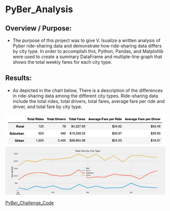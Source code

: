 # PyBer_Analysis

## Overview / Purpose:
   * The purpose of this project was to give V. Isualize a written analysis of Pyber ride-sharing data and demonstrate how ride-sharing data differs by city type. In order to accomplish this, Python, Pandas, and Matplotlib were used to create a summary DataFrame and multiple-line graph that shows the total weekly fares for each city type. 

## Results:
  * As depicted in the chart below, There is a description of the differences in ride-sharing data among the different city types. Ride-sharing data include the total rides, total drivers, total fares, average fare per ride and driver, and total fare by city type. 



![Pyber_Summary_DataFrame](analysis/Pyber_Summary_DataFrame.png)
![Pyber_Fare_Summary](analysis/PyBer_Fare_Summary.png)



[PyBer_Challenge_Code](PyBer_Challenge.ipynb)
